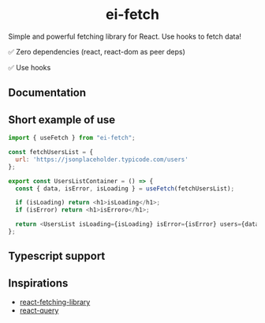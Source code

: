 <h1 align="center">ei-fetch</h1>
<p>
  Simple and powerful fetching library for React. Use hooks to fetch data!
</p>
 

✅ Zero dependencies (react, react-dom as peer deps)

✅ Use hooks  

## Documentation

## Short example of use

```js
import { useFetch } from "ei-fetch";

const fetchUsersList = {
  url: 'https://jsonplaceholder.typicode.com/users'
};

export const UsersListContainer = () => {
  const { data, isError, isLoading } = useFetch(fetchUsersList);

  if (isLoading) return <h1>isLoading</h1>;
  if (isError) return <h1>isErroro</h1>;

  return <UsersList isLoading={isLoading} isError={isError} users={data} />;
};
```

## Typescript support


## Inspirations

- [react-fetching-library](https://github.com/marcin-piela/react-fetching-library)
- [react-query](https://github.com/tannerlinsley/react-query)
